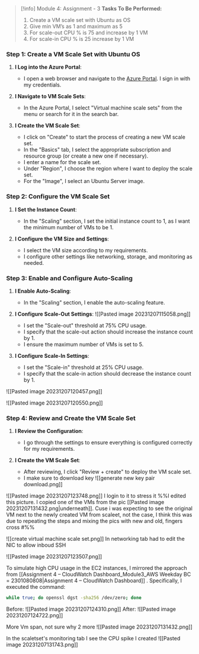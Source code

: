 > [!info] Module 4: Assignment - 3
> **Tasks To Be Performed:** 
> 1. Create a VM scale set with Ubuntu as OS 
> 2. Give min VM’s as 1 and maximum as 5 
> 3. For scale-out CPU % is 75 and increase by 1 VM 
> 4. For scale-in CPU % is 25 increase by 1 VM

### Step 1: Create a VM Scale Set with Ubuntu OS

1. **I Log into the Azure Portal**:
    
    - I open a web browser and navigate to the [Azure Portal](https://portal.azure.com/). I sign in with my credentials.
2. **I Navigate to VM Scale Sets**:
    
    - In the Azure Portal, I select "Virtual machine scale sets" from the menu or search for it in the search bar.
3. **I Create the VM Scale Set**:
    
    - I click on "Create" to start the process of creating a new VM scale set.
    - In the "Basics" tab, I select the appropriate subscription and resource group (or create a new one if necessary).
    - I enter a name for the scale set.
    - Under "Region", I choose the region where I want to deploy the scale set.
    - For the "Image", I select an Ubuntu Server image.

### Step 2: Configure the VM Scale Set

1. **I Set the Instance Count**:
    
    - In the "Scaling" section, I set the initial instance count to 1, as I want the minimum number of VMs to be 1.
2. **I Configure the VM Size and Settings**:
    
    - I select the VM size according to my requirements.
    - I configure other settings like networking, storage, and monitoring as needed.

### Step 3: Enable and Configure Auto-Scaling

1. **I Enable Auto-Scaling**:
    
    - In the "Scaling" section, I enable the auto-scaling feature.
2. **I Configure Scale-Out Settings**:
    ![[Pasted image 20231207115058.png]]
    - I set the "Scale-out" threshold at 75% CPU usage.
    - I specify that the scale-out action should increase the instance count by 1.
    - I ensure the maximum number of VMs is set to 5.
3. **I Configure Scale-In Settings**:
    
    - I set the "Scale-in" threshold at 25% CPU usage.
    - I specify that the scale-in action should decrease the instance count by 1.

 ![[Pasted image 20231207120457.png]]

![[Pasted image 20231207120550.png]]

### Step 4: Review and Create the VM Scale Set

1. **I Review the Configuration**:
    
    - I go through the settings to ensure everything is configured correctly for my requirements.
2. **I Create the VM Scale Set**:
    
    - After reviewing, I click "Review + create" to deploy the VM scale set.
    - I make sure to download key
      ![[generate new  key pair download.png]]



![[Pasted image 20231207123748.png]]
I login to it to stress it
%%I edited this picture. I copied one of the VMs from the pic [[Pasted image 20231207131432.png|underneath]]. Cuse i was expecting to see the original VM next to the newly created VM from scaleet, not the case, I think this was due to repeating the steps and mixing the pics with new and old, fingers cross #%%

![[create virtual machine scale set.png]]
In networking tab had to edit the NIC to allow inboud SSH

![[Pasted image 20231207123507.png]]

To simulate high CPU usage in the EC2 instances, I mirrored the approach from [[Assignment 4 – CloudWatch Dashboard_Module3_AWS Weekday BC = 2301080808|Assignment 4 – CloudWatch Dashboard]] . Specifically, I executed the command: 
```bash
while true; do openssl dgst -sha256 /dev/zero; done
```

Before:
![[Pasted image 20231207124310.png]]
After:
![[Pasted image 20231207124722.png]]

More Vm span, not sure why 2 more
![[Pasted image 20231207131432.png]]


In the scaletset's monitoring tab I see the CPU spike I created
![[Pasted image 20231207131743.png]]